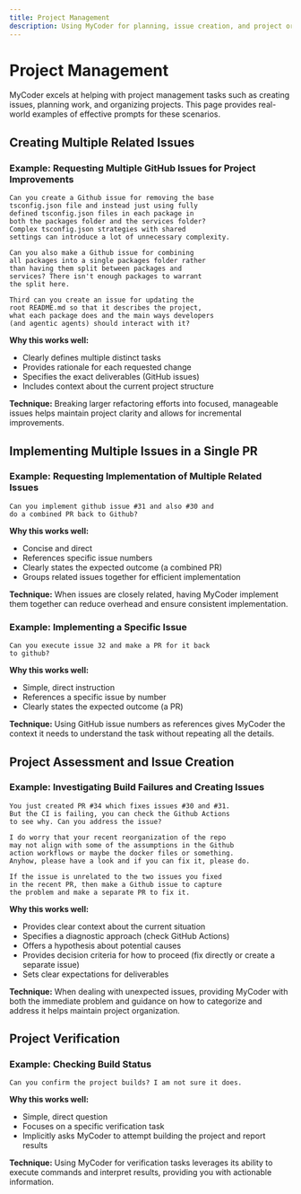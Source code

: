```yaml
---
title: Project Management
description: Using MyCoder for planning, issue creation, and project organization
---
```


# Project Management

MyCoder excels at helping with project management tasks such as creating issues, planning work, and organizing projects. This page provides real-world examples of effective prompts for these scenarios.

## Creating Multiple Related Issues

### Example: Requesting Multiple GitHub Issues for Project Improvements

```
Can you create a Github issue for removing the base
tsconfig.json file and instead just using fully
defined tsconfig.json files in each package in
both the packages folder and the services folder?
Complex tsconfig.json strategies with shared
settings can introduce a lot of unnecessary complexity.

Can you also make a Github issue for combining
all packages into a single packages folder rather
than having them split between packages and
services? There isn't enough packages to warrant
the split here.

Third can you create an issue for updating the
root README.md so that it describes the project,
what each package does and the main ways developers
(and agentic agents) should interact with it?
```

**Why this works well:**

- Clearly defines multiple distinct tasks
- Provides rationale for each requested change
- Specifies the exact deliverables (GitHub issues)
- Includes context about the current project structure

**Technique:** Breaking larger refactoring efforts into focused, manageable issues helps maintain project clarity and allows for incremental improvements.

## Implementing Multiple Issues in a Single PR

### Example: Requesting Implementation of Multiple Related Issues

```
Can you implement github issue #31 and also #30 and
do a combined PR back to Github?
```

**Why this works well:**

- Concise and direct
- References specific issue numbers
- Clearly states the expected outcome (a combined PR)
- Groups related issues together for efficient implementation

**Technique:** When issues are closely related, having MyCoder implement them together can reduce overhead and ensure consistent implementation.

### Example: Implementing a Specific Issue

```
Can you execute issue 32 and make a PR for it back
to github?
```

**Why this works well:**

- Simple, direct instruction
- References a specific issue by number
- Clearly states the expected outcome (a PR)

**Technique:** Using GitHub issue numbers as references
gives MyCoder the context it needs to understand the
task without repeating all the details.

## Project Assessment and Issue Creation

### Example: Investigating Build Failures and Creating Issues

```
You just created PR #34 which fixes issues #30 and #31.
But the CI is failing, you can check the Github Actions
to see why. Can you address the issue?

I do worry that your recent reorganization of the repo
may not align with some of the assumptions in the Github
action workflows or maybe the docker files or something.
Anyhow, please have a look and if you can fix it, please do.

If the issue is unrelated to the two issues you fixed
in the recent PR, then make a Github issue to capture
the problem and make a separate PR to fix it.
```

**Why this works well:**

- Provides clear context about the current situation
- Specifies a diagnostic approach (check GitHub Actions)
- Offers a hypothesis about potential causes
- Provides decision criteria for how to proceed (fix directly or create a separate issue)
- Sets clear expectations for deliverables

**Technique:** When dealing with unexpected issues, providing MyCoder with both the immediate problem and guidance on how to categorize and address it helps maintain project organization.

## Project Verification

### Example: Checking Build Status

```
Can you confirm the project builds? I am not sure it does.
```

**Why this works well:**

- Simple, direct question
- Focuses on a specific verification task
- Implicitly asks MyCoder to attempt building the project and report results

**Technique:** Using MyCoder for verification tasks leverages its ability to execute commands and interpret results, providing you with actionable information.
